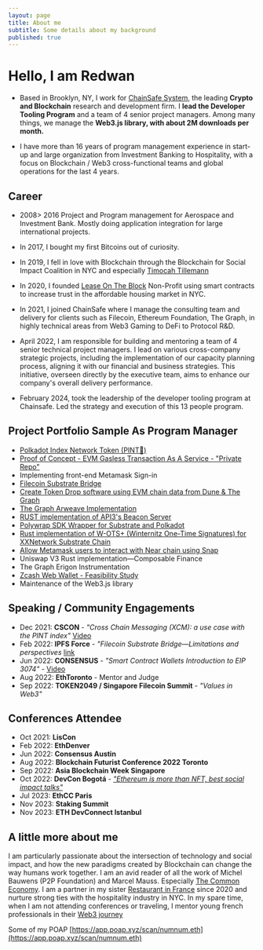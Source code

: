 ```yaml
---
layout: page
title: About me
subtitle: Some details about my background
published: true
---
```

# Hello, I am Redwan

- Based in Brooklyn, NY, I work for [ChainSafe System](https://chainsafe.io/), the leading **Crypto and Blockchain** research and development firm. I **lead the Developer Tooling Program** and a team of 4 senior project managers. Among many things, we manage the **Web3.js library, with about 2M downloads per month.**

- I have more than 16 years of program management experience in start-up and large organization from Investment Banking to Hospitality, with a focus on Blockchain / Web3 cross-functional teams and global operations for the last 4 years.

## Career
- 2008> 2016 Project and Program management for Aerospace and Investment Bank. Mostly doing application integration for large international projects.
- In 2017, I bought my first Bitcoins out of curiosity.
- In 2019, I fell in love with Blockchain through the Blockchain for Social Impact Coalition in NYC and especially [Timocah Tillemann](https://www.youtube.com/watch?v=9mFA8PsKnHg)
- In 2020, I founded [Lease On The Block](http://leaseontheblock.care/en/) Non-Profit using smart contracts to increase trust in the affordable housing market in NYC.
- In 2021, I joined ChainSafe where I manage the consulting team and delivery for clients such as Filecoin, Ethereum Foundation, The Graph, in highly technical areas from Web3 Gaming to DeFi to Protocol R&D.

- April 2022, I am responsible for building and mentoring a team of 4 senior technical project managers. I lead on various cross-company strategic projects, including the implementation of our capacity planning process, aligning it with our financial and business strategies. This initiative, overseen directly by the executive team, aims to enhance our company's overall delivery performance.

- February 2024, took the leadership of the developer tooling program at Chainsafe. Led the strategy and execution of this 13 people program. 

## Project Portfolio Sample As Program Manager
- [Polkadot Index Network Token (PINT🍺)](https://github.com/ChainSafe/PINT)
- [Proof of Concept - EVM Gasless Transaction As A Service - "Private Repo"](https://github.com/ChainSafe/gts-client/tree/635a96556c75c042cc6296ba1bd7129895e12705)
- Implementing front-end Metamask Sign-in 
- [Filecoin Substrate Bridge](https://github.com/ChainSafe/filecoindot)
- [Create Token Drop software using EVM chain data from Dune & The Graph](https://github.com/ChainSafe/palm-droptics/tree/a8a0c49875abeb610b64fe41f3a85b94c858b60e)
- [The Graph Arweave Implementation](https://github.com/graphprotocol/thegarii)
- [RUST implementation of API3's Beacon Server](https://github.com/ChainSafe/api3-rust)
- [Polywrap SDK Wrapper for Substrate and Polkadot](https://github.com/ChainSafe/integrations)
- [Rust implementation of W-OTS+ (Winternitz One-Time Signatures) for XXNetwork Substrate Chain](https://github.com/ChainSafe/xx-primitives)
- [Allow Metamask users to interact with Near chain using Snap](https://github.com/ChainSafe/near-snap) 
- Uniswap V3 Rust implementation—Composable Finance
- The Graph Erigon Instrumentation
- [Zcash Web Wallet - Feasibility Study](https://solutions.chainsafe.io/featured/Publications/Zcash-web-feasibility)
- Maintenance of the Web3.js library

## Speaking / Community Engagements
- Dec 2021: **CSCON** - *"Cross Chain Messaging (XCM): a use case with the PINT index"* [Video](https://www.youtube.com/watch?v=s-f2JJk4Q44&t=35s)
- Feb 2022: **IPFS Force** - *"Filecoin Substrate Bridge—Limitations and perspectives* [link](https://twitter.com/force_ipfs/status/1480879442767474692?s=20)
- Jun 2022: **CONSENSUS** - *"Smart Contract Wallets Introduction to EIP 3074"* - [Video](https://youtu.be/jHB-k6H5T0k?t=528)
- Aug 2022: **EthToronto** - Mentor and Judge
- Sep 2022: **TOKEN2049 / Singapore Filecoin Summit** - *"Values in Web3"*

## Conferences Attendee
- Oct 2021: **LisCon**
- Feb 2022: **EthDenver**
- Jun 2022: **Consensus Austin**
- Aug 2022: **Blockchain Futurist Conference 2022 Toronto**
- Sep 2022: **Asia Blockchain Week Singapore**
- Oct 2022: **DevCon Bogotá** - [*"Ethereum is more than NFT, best social impact talks"*](https://docs.google.com/document/d/1y4Yn9OQsxYx5eHBO8uqbTQ9gZqhIjKsiwvnVFZ-giQY/edit?usp=sharing)
- Jul 2023: **EthCC Paris**
- Nov 2023: **Staking Summit**
- Nov 2023: **ETH DevConnect Istanbul**

## A little more about me
I am particularly passionate about the intersection of technology and social impact, and how the new paradigms created by Blockchain can change the way humans work together. I am an avid reader of all the work of Michel Bauwens (P2P Foundation) and Marcel Mauss. Especially [The Common Economy](https://wiki.p2pfoundation.net/Introduction_to_Commons_Economics). 
I am a partner in my sister [Restaurant in France](https://ausanschichi.bzh/) since 2020 and nurture strong ties with the hospitality industry in NYC. In my spare time, when I am not attending conferences or traveling, I mentor young french professionals in their [Web3 journey](https://app.myjobglasses.com)

Some of my POAP [https://app.poap.xyz/scan/numnum.eth](https://app.poap.xyz/scan/numnum.eth)

